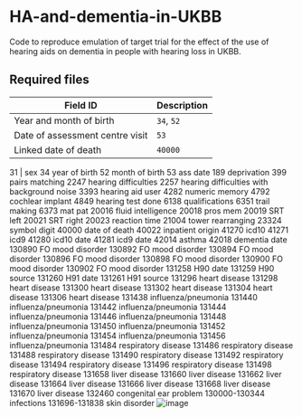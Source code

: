 # HA-and-dementia-in-UKBB
Code to reproduce emulation of target trial for the effect of the use of hearing aids on dementia in people with hearing loss in UKBB.

## Required files

Field ID | Description
----------- | -----
Year and month of birth | `34`, `52`
Date of assessment centre visit | `53`
Linked date of death | `40000`

31 |	sex
34	year of birth
52	month of birth
53	ass date
189	deprivation
399	pairs matching
2247	hearing difficulties
2257	hearing difficulties with background noise
3393	hearing aid user
4282	numeric memory
4792	cochlear implant
4849	hearing test done
6138	qualifications
6351	trail making
6373	mat pat
20016	fluid intelligence
20018	pros mem
20019	SRT left
20021	SRT right
20023	reaction time
21004	tower rearranging
23324	symbol digit
40000	date of death
40022	inpatient origin
41270	icd10
41271	icd9
41280	icd10 date
41281	icd9 date
42014	asthma
42018	dementia date
130890	FO mood disorder
130892	FO mood disorder
130894	FO mood disorder
130896	FO mood disorder
130898	FO mood disorder
130900	FO mood disorder
130902	FO mood disorder
131258	H90 date
131259	H90 source
131260	H91 date
131261	H91 source
131296	heart disease
131298	heart disease
131300	heart disease
131302	heart disease
131304	heart disease
131306	heart disease
131438	influenza/pneumonia
131440	influenza/pneumonia
131442	influenza/pneumonia
131444	influenza/pneumonia
131446	influenza/pneumonia
131448	influenza/pneumonia
131450	influenza/pneumonia
131452	influenza/pneumonia
131454	influenza/pneumonia
131456	influenza/pneumonia
131484	respiratory disease
131486	respiratory disease
131488	respiratory disease
131490	respiratory disease
131492	respiratory disease
131494	respiratory disease
131496	respiratory disease
131498	respiratory disease
131658	liver disease
131660	liver disease
131662	liver disease
131664	liver disease
131666	liver disease
131668	liver disease
131670	liver disease
132460	congenital ear problem
130000-130344	infections
131696-131838	skin disorder
![image](https://github.com/JuM24/HA-and-dementia-in-UKBB/assets/8396802/379fde9f-0b8a-48cd-bc6f-8de14e078156)

